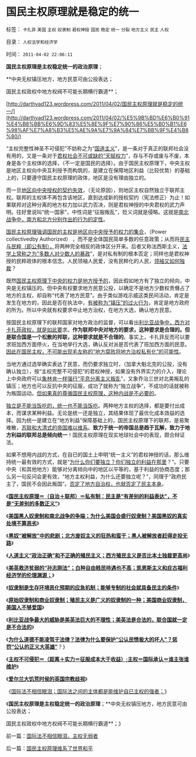 # 国民主权原理就是稳定的统一

标签： `卡扎菲` `美国` `主权` `奴隶制` `君权神授` `国民` `稳定` `统一` `分裂` `地方主义` `民主` `人权` 

目录： `人权法学和经济学`

时间： `2011-04-02 22:06:11`

**国民主权原理是主权稳定统一的政治原理**；

**中央无权镇压地方，地方民意可由公投表达；

国民主权政权中地方权阀不可能长期横行霸道**；

[http://darthvad123.wordpress.com/2011/04/02/国民主权原理就是稳定的统一/](http://darthvad123.wordpress.com/2011/04/02/%E5%9B%BD%E6%B0%91%E4%B8%BB%E6%9D%83%E5%8E%9F%E7%90%86%E5%B0%B1%E6%98%AF%E7%A8%B3%E5%AE%9A%E7%9A%84%E7%BB%9F%E4%B8%80/)

“主权完整性神圣不可侵犯”不妨称之为“[国道主义](../../../2009/2/25/企业破产之人道主义，国道主义，老板道主义关系.md)”，是一条对于真正的联邦社会没有用的，又是一条对于[君权社会不可或缺的“天赋权力](../../../2008/8/23/君权文化熏陶下的中式愤青.md)”，存与不存或废与不废，本身是各个主权体的选择，（不一定是国民的选择）。由于国民主权原理下，中央主权是地区主权向中央互利授予而构筑的，是建立在保障地区利益（比较优势）的基础上的，只要遵守国民主权原理的政体，地区是没有理由独立的。

而一旦[地区向中央授权的契约失效](../../../2011/1/7/国民主权原理和主权管理者；.md)，（无论原因），则地区主权自然独立于联邦主权。联邦的主权体不再包含该地区，直到达成新的授权契约（宪法修正）为止！如果联邦对这种分离的地方权力加以武力否决，则是君权神授的中央君权的武力声明。往好里说叫“统一国家”，中性词是“征服叛乱”，贬义词就是侵略。这就是[南北战争中，南方和北方分别作出的行为的定性](../../../2011/3/28/美国解体和联合国危机.md)。

[国民主权原理强调国民的主权是地区向中央授予的权力的集合](../../../2011/3/10/克伦威尔，国王和民粹王.md)，（Power collectivedby Authorized） ，而不是全体国民简单多数的任意政策；从而将[民主与民粹（即公有制），](../../../2009/9/25/科学发展观是打击极左民粹的最有力武器.md)将两种完全相反的政体区分开来。后者又称法西斯主义，[法学上常称之为“多数人对少数人的暴政](../../../2010/12/2/马克思阶级斗争观点和社会政治模型.md)”，是对私有制的根本否定；同样也是君权神授的民粹政体的根本信念。人民领袖人民爱，没有民粹化的人民，[领袖又如何独裁](../../../2011/3/28/后卡扎菲的利比亚能摆脱独裁的卡扎菲吗？.md)？

既然[国民主权原理下中央的权力是地方授予的](../../../2010/12/12/为什么黑手党不能政治统一意大利？.md)，因此假如地方有了独立的倾向，中央是无权镇压的。但中央有权要求地方民意公投，以确定不是地方少数权贵僭占了地方的主权，却自称“代表了地方民意”。由于类似游戏示威这类民间活动，肯定是发生在地方的，因此是否在执法中，[有被称为“镇压”的过火行为](../../../2009/7/12/政府依法执法不是镇压.md)，肯定是地方政府的所为。所以中央就有权要求中止地方治权，在地方大选，确认地方民意。

按国民主权原理下的联邦国家对地方政治的监督，可以看出[利比亚战争中，西方对卡扎菲政权，就是如此要](../../../2011/3/28/后卡扎菲的利比亚能摆脱独裁的卡扎菲吗？.md)求。**作为联邦中央对地方的要求，这种要求是合理的。但是联合国是一个松散的邦联，这种要求就是不合理的**。事实上，卡扎菲反而可以要求班加西方面停火，在当地举行大选，确认反对派是否代表了班加西方面的民意。[因此在国民主权，不可能出现毛左称的“地方腐败将地方治权私有化”的可能性](../../../2011/3/29/国民主权原理＝私有制.md)。

当地方通过选举确实表达了民意，而仍要求独立时，（加拿大魁北克的公投，没有确认独立），按“主权完整不可侵犯”的君权神授，如果没有外界实力的介入，理论上中央政府可以[象林肯一样强行“平息分离主义叛乱](../../../2011/3/16/美国的户籍制度和民粹运动.md)”，又象乔治三世对北美叛乱的镇压；地方也可以反抗中央的征服，成功了就称为“独立战争”，不成功的话就被称为叛国运动。[但如果真的尊循国民主权原理，这种内战是不必要的](../../../2011/3/25/非法无正义；不要信仰“内战不可避免”；.md)。

[独立是不能当饭吃的，统一也不能当饭吃](../../../2009/7/13/统一社会产生分离冲动的内在动力是什么？.md)。两种地方主权的选择，都是要付出成本，而谋求某种利益。无论是统一还是独立，其结果体现了最优化成本效益的选择。因为统一是建立在“地方利益”保障基础上的，国民主权原理下的联邦，是易聚难散，[苏联和大清式的帝国难以维系](../../../2009/8/4/苏东巨变的真相是苏联并没有消失.md)。**致力于统一的帝国总是趋于瓦解，致力于地方利益的联邦总是倾向统一**！国民主权原理在现实地球社会中的表现，颇合辩证法。

如果不想用内战的方式，在自已的国土上申明“统一主义”的君权神授的话，那么维持统一最有效的方式，就是“[为什么你们要独立？你们独立的利益在那里](../../../2010/11/25/民主就是行省制度向地方市政转变.md)？”。只要中央（和其他地方）能够对分离倾向中的地区以平等的，基于利益的协商态度；那么另一句反问会更有效，“地方主权利益，为什么还要独立呢？”，同理于“政府民主了，国民不会因此叛国”。[否定了地方自治权，也就否定了民主本身](../../../2010/6/29/地区自治是天然的“多党制”和集会结社的天赋权力.md)。

《[**国民主权原理＝（自治＋联邦）＝私有制：民主是“有差别的利益表达”，不是“无差别的多数正义”**](../../../2011/3/29/国民主权原理＝私有制.md)》

《[**美国黑人奴隶制和南北战争的争端；为什么美国会盛行奴隶制？美国黑奴的真实处境不算恶劣**](../../../2011/3/29/美国奴隶制和南北战争.md)》

《[**黑奴“被解放”中的悲剧；北方废奴主义的狂热和蛮干；黑人被解放者赶得走投无路**](../../../2011/3/30/黑奴“被解放”中的悲剧.md)》

《[**人道主义“政治正确”和不正确的殖民主义；西方殖民主义是否比本土独裁更高尚**](../../../2011/3/30/人道主义“政治正确”和不正确的殖民主义.md)》

《[**美英救济贫弱的“孙志刚法”；白种自由贱民待遇也不高；凯恩斯主义和庇古福利经济学的伦理渊源；**](../../../2011/3/30/美英“孙志刚法”和黑奴待遇.md)》

《[**奴隶制是生存环境恶化预期的应急机制；能够专制的社会就具备民主的条件**](../../../2011/3/31/奴隶制是生存环境恶化预期的应急机制.md)》

《[**原始奴隶制和商业奴隶制；殖民主义是广义的奴隶制的一种；美国商业奴隶制，美国人不够爱国**](../../../2011/3/31/贫困的结果是奴隶制.md)》

《[**利比亚战争最大的威胁是美英法巨大的不理性；美英法是合法的，联合国就一定是不合法的**](../../../2011/4/1/美英法“合法打黑”，联合国就不合法.md)》

《[**为什么道德不能凌驾于法律？法律为什么要保护“公认民愤极大的坏人”？惩罚“公认的正义大英雄”**](../../../2011/4/1/为什么道德不能凌驾于法律？.md)？》

《[**主权不可侵犯＝（距离＋实力＝征服成本大于收益）;主权＝国际承认＝谁主张谁维护**](../../../2011/4/1/主权从那里来？什么是国际承认.md)》

《[**爱尔兰大饥荒时侯的英国宗教歧视**](../../../2011/4/2/爱尔兰大饥荒时侯的英国宗教歧视.md)》

《[国际法不相信眼泪；国际法之间的主体都是能维护自已主权的强者；](../../../2011/4/2/国际法不相信眼泪，主权无弱者.md)》

《**国民主权原理是主权稳定统一的政治原理**；**中央无权镇压地方，地方民意可由公投表达；

国民主权政权中地方权阀不可能长期横行霸道**；》



前一篇：[国际法不相信眼泪，主权无弱者](../../../2011/4/2/国际法不相信眼泪，主权无弱者.md)

后一篇：[国民主权原理维系了世界和平](../../../2011/4/2/国民主权原理维系了世界和平.md)